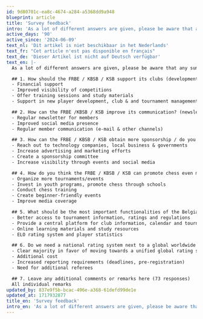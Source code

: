 ```yaml
---
id: 9d80701c-ea8c-4674-a284-a5368dd9a948
blueprint: article
title: 'Survey feedback'
intro: 'As a lot of different answers are given, please be aware that any summary cannot possibly cover all responses given. Nevertheless, hereby a very brief summary of the topic that are mentioned the most in the responses. 235 people submitted their feedback.'
active_days: '90'
active_since: '2024-06-09'
text_nl: 'Dit artikel is niet beschikbaar in het Nederlands'
text_fr: "Cet article n'est pas disponible en français"
text_de: 'Dieser Artikel ist nicht auf Deutsch verfügbar'
text_en: |-
  As a lot of different answers are given, please be aware that any summary cannot possibly cover all responses given. Nevertheless, hereby a very brief summary of the topic that are mentioned the most in the responses. 235 people submitted their feedback.

  ## 1. How should the FRBE / KBSB / KSB support its clubs (development, management, creation, etc.) (154 responses)
  - Financial support
  - Improved visibility of competitions
  - Offer training sessions and study materials
  - Support in new player development, club & and tournament management

  ## 2. How can the FRBE /KBSB / KSB improve its communication? (newsletter, instagram, facebook, tiktok, streaming?) (198 responses)
  - Regular newsletter for members
  - Improved social media presence
  - Regular member communication (e-mail & other channels)

  ## 3. How can the FRBE / KBSB / KSB obtain more sponsorship / do you know of any companies that wish to sponsor the FRBE / KBSB / KSB? (88 responses)
  - Reach out to technology companies, local business & governments
  - Increase advertising and marketing efforts
  - Create a sponsorship committee
  - Increase visibility through events and social media

  ## 4. How do you think the FRBE / KBSB / KSB can promote chess even more? (tournaments / events / training / youth / ...) (182 responses)
  - Organize more tournaments/events
  - Invest in youth programs, promote chess through schools
  - Conduct chess training
  - Create beginner-friendly events
  - Improve media coverage

  ## 5. What should be the most important functionalities of the Belgian Chess Federation website for you? (184 responses)
  - Better access to tournament information, ratings and regulations
  - Provide a central platform for club information, calendar and tournament registration
  - Online learning materials and study resources
  - ELO rating system and player statistics

  ## 6. Do we need a national rating system next to a global worldwide system? (231 responses)
  - Clear majority in favor of moving towards a unified global rating system (FIDE). Arguments against are mainly:
  - Additional cost
  - Increased reporting requirements (deadlines, pre-registration)
  - Need for additional referees

  ## 7. Leave any additional comments or remarks here (73 responses)
  All individual remarks
updated_by: 837e9f5b-bcac-496e-a368-61defd99de1e
updated_at: 1717932877
title_en: 'Survey feedback'
intro_en: 'As a lot of different answers are given, please be aware that any summary cannot possibly cover all responses given. Nevertheless, hereby a very brief summary of the topic that are mentioned the most in the responses. 235 people submitted their feedback.'
---
```

